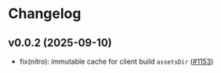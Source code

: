 # Changelog

## v0.0.2 (2025-09-10)

- fix(nitro): immutable cache for client build `assetsDir` ([#1153](https://github.com/hi-ogawa/vite-plugins/pull/1153))
